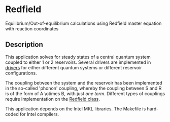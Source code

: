 # Redfield
Equilibrium/Out-of-equilibrium calculations using Redfield master equation with reaction coordinates

## Description

This application solves for steady states of a central quantum system coupled to either 1 or 2 reservoirs. Several drivers are implemented in [drivers](https://github.com/mbrenesn/Redfield/tree/master/drivers) for either different quantum systems or different reservoir configurations.

The coupling between the system and the reservoir has been implemented in the so-called 'phonon' coupling, whereby the coupling between S and R is of the form of A \otimes B, with just *one term*. Different types of couplings require implementation on the [Redfield class](https://github.com/mbrenesn/Redfield/blob/master/src/Redfield/Redfield.h).

This application depends on the Intel MKL libraries. The Makefile is hard-coded for Intel compilers.
